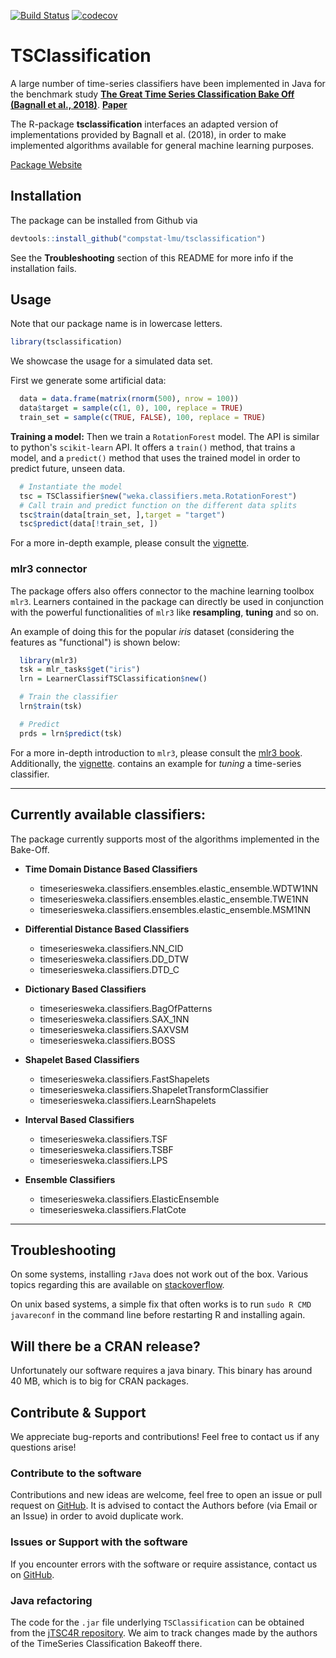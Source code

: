 [![Build Status](https://travis-ci.org/compstat-lmu/TSClassification.svg?branch=master)](https://travis-ci.org/compstat-lmu/TSClassification)
[![codecov](https://codecov.io/gh/compstat-lmu/TSClassification/branch/master/graph/badge.svg)](https://codecov.io/gh/compstat-lmu/TSClassification)

# TSClassification

A large number of time-series classifiers have been implemented in
Java for the benchmark study [**The Great Time Series Classification Bake Off (Bagnall et al., 2018)**](http://timeseriesclassification.com/).
**[Paper](https://arxiv.org/abs/1602.01711)**

The R-package **tsclassification** interfaces an adapted version of implementations provided by Bagnall et al. (2018),
in order to make implemented algorithms available for general machine learning purposes.


[Package Website](https://compstat-lmu.github.io/tsclassification)

## Installation

The package can be installed from Github via

```r
devtools::install_github("compstat-lmu/tsclassification")
```

See the **Troubleshooting** section of this README for more info if the installation fails.

## Usage
Note that our package name is in lowercase letters.
```r
library(tsclassification)
```

We showcase the usage for a simulated data set.

First we generate some artificial data:

```r
  data = data.frame(matrix(rnorm(500), nrow = 100))
  data$target = sample(c(1, 0), 100, replace = TRUE)
  train_set = sample(c(TRUE, FALSE), 100, replace = TRUE)
```

**Training a model:**
Then we train a `RotationForest` model.
The API is similar to python's `scikit-learn` API.
It offers a `train()` method, that trains a model, and a `predict()` method that uses the trained
model in order to predict future, unseen data.

```r
  # Instantiate the model
  tsc = TSClassifier$new("weka.classifiers.meta.RotationForest")
  # Call train and predict function on the different data splits
  tsc$train(data[train_set, ],target = "target")
  tsc$predict(data[!train_set, ])
```
For a more in-depth example, please consult the
[vignette](https://compstat-lmu.github.io/tsclassification/articles/TimeSeriesClassification.html).

### mlr3 connector

The package offers also offers connector to the machine learning toolbox `mlr3`.
Learners contained in the package can directly be used in conjunction
with the powerful functionalities of `mlr3` like **resampling**, **tuning** and so on.

An example of doing this for the popular *iris* dataset (considering the features as "functional")
is shown below:

```r
  library(mlr3)
  tsk = mlr_tasks$get("iris")
  lrn = LearnerClassifTSClassification$new()

  # Train the classifier
  lrn$train(tsk)

  # Predict
  prds = lrn$predict(tsk)
```

For a more in-depth introduction to `mlr3`, please consult the
[mlr3 book](https://mlr3book.mlr-org.com/).
Additionally, the [vignette](https://compstat-lmu.github.io/tsclassification/articles/TimeSeriesClassification.html).
contains an example for *tuning* a time-series classifier.


---

## Currently available classifiers:
The package currently supports most of the algorithms implemented in the Bake-Off.


- **Time Domain Distance Based Classifiers**
    - timeseriesweka.classifiers.ensembles.elastic_ensemble.WDTW1NN
    - timeseriesweka.classifiers.ensembles.elastic_ensemble.TWE1NN
    - timeseriesweka.classifiers.ensembles.elastic_ensemble.MSM1NN

- **Differential Distance Based Classifiers**
    - timeseriesweka.classifiers.NN_CID
    - timeseriesweka.classifiers.DD_DTW
    - timeseriesweka.classifiers.DTD_C

- **Dictionary Based Classifiers**
    - timeseriesweka.classifiers.BagOfPatterns
    - timeseriesweka.classifiers.SAX_1NN
    - timeseriesweka.classifiers.SAXVSM
    - timeseriesweka.classifiers.BOSS

- **Shapelet Based Classifiers**
    - timeseriesweka.classifiers.FastShapelets
    - timeseriesweka.classifiers.ShapeletTransformClassifier
    - timeseriesweka.classifiers.LearnShapelets

- **Interval Based Classifiers**
    - timeseriesweka.classifiers.TSF
    - timeseriesweka.classifiers.TSBF
    - timeseriesweka.classifiers.LPS


- **Ensemble Classifiers**
    - timeseriesweka.classifiers.ElasticEnsemble
    - timeseriesweka.classifiers.FlatCote


---

## Troubleshooting

On some systems, installing `rJava` does not work out of the box.
Various topics regarding this are available on [stackoverflow](https://stackoverflow.com/questions/3311940/r-rjava-package-install-failing).

On unix based systems, a simple fix that often works is to run `sudo R CMD javareconf` in the command line before restarting R and installing again.

## Will there be a CRAN release?
Unfortunately our software requires a java binary. This binary has around 40 MB, which is to big for CRAN packages.

## Contribute & Support

We appreciate bug-reports and contributions! Feel free to contact us if any questions arise!

### Contribute to the software

Contributions and new ideas are welcome, feel free to open an issue or pull request on [GitHub](https://github.com/compstat-lmu/TSClassification). It is advised to contact the Authors before (via Email or an Issue) in order to avoid duplicate work.

### Issues or Support with the software

If you encounter errors with the software or require assistance, contact us on [GitHub](https://github.com/compstat-lmu/TSClassification).

### Java refactoring

The code for the `.jar` file underlying `TSClassification` can be obtained from the [jTSC4R repository](https://github.com/compstat-lmu/jTSC4R). We aim to track changes made by the authors of the TimeSeries Classification Bakeoff there.
